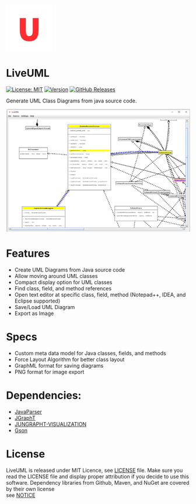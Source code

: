 ![alt text](https://github.com/mku11/LiveUML/blob/main/src/main/resources/icons/logo.png)  

# LiveUML
[![License: MIT](https://img.shields.io/github/license/mku11/LiveUML.svg)](LICENSE)
[![Version](https://img.shields.io/badge/version-0.9.0-beta-blue)](https://github.com/mku11/LiveUML/releases)
[![GitHub Releases](https://img.shields.io/github/downloads/mku11/LiveUML/latest/total?logo=github)](https://github.com/mku11/LiveUML/releases)

Generate UML Class Diagrams from java source code.  

![alt text](https://github.com/mku11/LiveUML/blob/main/screenshots/Screenshot.png)  

# Features
- Create UML Diagrams from Java source code  
- Allow moving around UML classes  
- Compact display option for UML classes  
- Find class, field, and method references  
- Open text editor at specific class, field, method (Notepad++, IDEA, and Eclipse supported)  
- Save/Load UML Diagram  
- Export as Image  
  
# Specs
- Custom meta data model for Java classes, fields, and methods  
- Force Layout Algorithm for better class layout  
- GraphML format for saving diagrams  
- PNG format for image export  
  
# Dependencies:
- [JavaParser](https://github.com/javaparser/javaparser)  
- [JGraphT](https://github.com/jgrapht/jgrapht)  
- [JUNGRAPHT-VISUALIZATION](https://github.com/tomnelson/jungrapht-visualization)  
- [Gson](https://github.com/google/gson)  

# License
LiveUML is released under MIT Licence, see [LICENSE](https://github.com/mku11/LiveUML/blob/main/LICENSE) file.
Make sure you read the LICENSE file and display proper attribution if you decide to use this software.
Dependency libraries from Github, Maven, and NuGet are covered by their own license  
see [NOTICE](https://github.com/mku11/LiveUML/blob/main/NOTICE)  